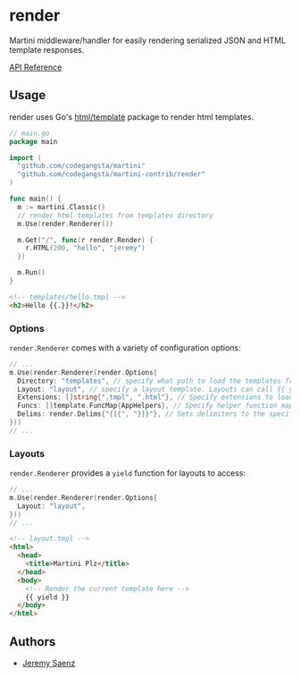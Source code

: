 # render
Martini middleware/handler for easily rendering serialized JSON and HTML template responses.

[API Reference](http://godoc.org/github.com/codegangsta/martini-contrib/render)

## Usage
render uses Go's [html/template](http://golang.org/pkg/html/template/) package to render html templates.

~~~ go
// main.go
package main

import (
  "github.com/codegangsta/martini"
  "github.com/codegangsta/martini-contrib/render"
)

func main() {
  m := martini.Classic()
  // render html templates from templates directory
  m.Use(render.Renderer())

  m.Get("/", func(r render.Render) {
    r.HTML(200, "hello", "jeremy")
  })

  m.Run()
}

~~~

~~~ html
<!-- templates/hello.tmpl -->
<h2>Hello {{.}}!</h2>
~~~

### Options
`render.Renderer` comes with a variety of configuration options:

~~~ go
// ...
m.Use(render.Renderer(render.Options{
  Directory: "templates", // specify what path to load the templates from
  Layout: "layout", // specify a layout template. Layouts can call {{ yield }} to render the current template.
  Extensions: []string{".tmpl", ".html"}, // Specify extensions to load for templates
  Funcs: []template.FuncMap{AppHelpers}, // Specify helper function maps for templates to access.
  Delims: render.Delims{"{[{", "}]}"}, // Sets delimiters to the specified strings
}))
// ...
~~~

### Layouts
`render.Renderer` provides a `yield` function for layouts to access:
~~~ go
// ...
m.Use(render.Renderer(render.Options{
  Layout: "layout",
}))
// ...
~~~

~~~ html
<!-- layout.tmpl -->
<html>
  <head>
    <title>Martini Plz</title>
  </head>
  <body>
    <!-- Render the current template here -->
    {{ yield }}
  </body>
</html>
~~~

## Authors
* [Jeremy Saenz](http://github.com/codegangsta)
